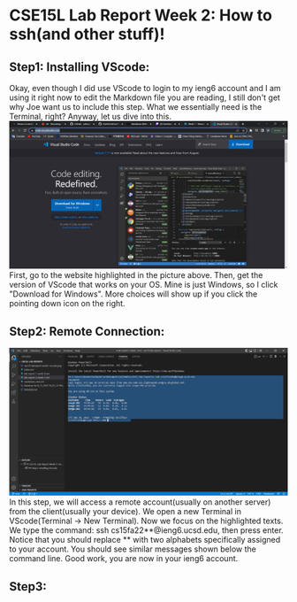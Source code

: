 # CSE15L Lab Report Week 2: How to ssh(and other stuff)!
## Step1: Installing VScode:
Okay, even though I did use VScode to login to my ieng6 account and I am using it right now to edit the Markdown file you are reading, I still don't get why Joe want us to include this step. What we essentially need is the Terminal, right? Anyway, let us dive into this.
![VScode](cse15l-labreport-week1-vscode.png)
First, go to the website highlighted in the picture above. Then, get the version of VScode that works on your OS. Mine is just Windows, so I click "Download for Windows". More choices will show up if you click the pointing down icon on the right.
## Step2: Remote Connection:
![Remote Connection](cse15l-labreport-week1-remotelogin.png)
In this step, we will access a remote account(usually on another server) from the client(usually your device). We open a new Terminal in VScode(Terminal -> New Terminal). Now we focus on the highlighted texts. We type the command: ssh cs15fa22**@ieng6.ucsd.edu, then press enter. Notice that you should replace ** with two alphabets specifically assigned to your account. You should see similar messages shown below the command line. Good work, you are now in your ieng6 account.
## Step3: